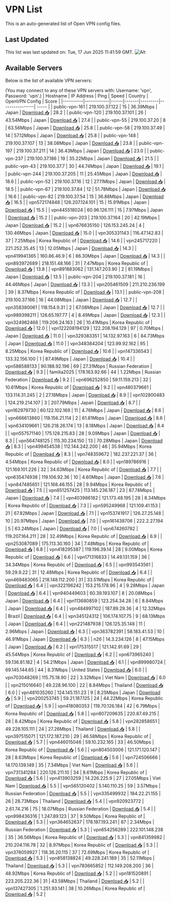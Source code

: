 # VPN List

This is an auto-generated list of Open VPN config files.

## Last Updated

This list was last updated on: Tue, 17 Jun 2025 11:41:59 GMT.
![Alt](https://repobeats.axiom.co/api/embed/186b98318ef1479477931607c1ad7d823f12451f.svg "Repobeats analytics image")

## Available Servers

Below is the list of available VPN servers:

(You may connect to any of these VPN servers with: Username: 'vpn', Password: 'vpn'.)
| Hostname | IP Address | Ping | Speed | Country | OpenVPN Config | Score |
|----------|------------|------|-------|---------|----------------| ----- |
| public-vpn-161 | 219.100.37.122 | 15 | 36.39Mbps | Japan | [Download 📥](./configs/server_0_JP.ovpn) | 28.2 |
| public-vpn-120 | 219.100.37.101 | 26 | 43.54Mbps | Japan | [Download 📥](./configs/server_1_JP.ovpn) | 27.4 |
| public-vpn-55 | 219.100.37.20 | 8 | 63.56Mbps | Japan | [Download 📥](./configs/server_2_JP.ovpn) | 25.8 |
| public-vpn-58 | 219.100.37.49 | 14 | 57.12Mbps | Japan | [Download 📥](./configs/server_3_JP.ovpn) | 25.8 |
| public-vpn-148 | 219.100.37.107 | 13 | 38.08Mbps | Japan | [Download 📥](./configs/server_4_JP.ovpn) | 23.8 |
| public-vpn-197 | 219.100.37.211 | 14 | 36.43Mbps | Japan | [Download 📥](./configs/server_5_JP.ovpn) | 23.0 |
| public-vpn-237 | 219.100.37.186 | 19 | 35.22Mbps | Japan | [Download 📥](./configs/server_6_JP.ovpn) | 21.5 |
| public-vpn-43 | 219.100.37.7 | 30 | 44.74Mbps | Japan | [Download 📥](./configs/server_7_JP.ovpn) | 19.1 |
| public-vpn-244 | 219.100.37.205 | 11 | 25.45Mbps | Japan | [Download 📥](./configs/server_8_JP.ovpn) | 18.6 |
| public-vpn-52 | 219.100.37.16 | 12 | 27.11Mbps | Japan | [Download 📥](./configs/server_9_JP.ovpn) | 18.5 |
| public-vpn-67 | 219.100.37.84 | 12 | 51.78Mbps | Japan | [Download 📥](./configs/server_10_JP.ovpn) | 16.6 |
| public-vpn-82 | 219.100.37.54 | 15 | 36.88Mbps | Japan | [Download 📥](./configs/server_11_JP.ovpn) | 16.5 |
| vpn572174848 | 126.207.124.101 | 15 | 15.91Mbps | Japan | [Download 📥](./configs/server_12_JP.ovpn) | 15.5 |
| vpn445518024 | 60.96.126.111 | 15 | 7.97Mbps | Japan | [Download 📥](./configs/server_13_JP.ovpn) | 15.2 |
| public-vpn-203 | 219.100.37.164 | 20 | 42.19Mbps | Japan | [Download 📥](./configs/server_14_JP.ovpn) | 15.2 |
| vpn676635150 | 126.153.245.24 | 4 | 130.46Mbps | Japan | [Download 📥](./configs/server_15_JP.ovpn) | 15.0 |
| vpn305331143 | 116.47.142.83 | 37 | 7.25Mbps | Korea Republic of | [Download 📥](./configs/server_16_KR.ovpn) | 14.6 |
| vpn245717220 | 221.252.35.45 | 13 | 12.05Mbps | Japan | [Download 📥](./configs/server_17_JP.ovpn) | 14.3 |
| vpn419941365 | 160.86.46.9 | 6 | 86.30Mbps | Japan | [Download 📥](./configs/server_18_JP.ovpn) | 14.3 |
| vpn893972689 | 218.151.48.166 | 31 | 7.47Mbps | Korea Republic of | [Download 📥](./configs/server_19_KR.ovpn) | 13.8 |
| vpn891883062 | 131.147.203.90 | 2 | 81.19Mbps | Japan | [Download 📥](./configs/server_20_JP.ovpn) | 13.5 |
| public-vpn-204 | 219.100.37.181 | 16 | 44.46Mbps | Japan | [Download 📥](./configs/server_21_JP.ovpn) | 13.3 |
| vpn205461509 | 211.210.236.199 | 39 | 8.37Mbps | Korea Republic of | [Download 📥](./configs/server_22_KR.ovpn) | 13.1 |
| public-vpn-208 | 219.100.37.166 | 16 | 44.08Mbps | Japan | [Download 📥](./configs/server_23_JP.ovpn) | 12.7 |
| vpn358380061 | 118.154.9.31 | 2 | 67.08Mbps | Japan | [Download 📥](./configs/server_24_JP.ovpn) | 12.7 |
| vpn989398211 | 126.65.197.77 | 4 | 8.49Mbps | Japan | [Download 📥](./configs/server_25_JP.ovpn) | 12.3 |
| vpn324962468 | 119.206.24.163 | 26 | 10.41Mbps | Korea Republic of | [Download 📥](./configs/server_26_KR.ovpn) | 12.0 |
| vpn122208194129 | 122.208.194.129 | 97 | 0.70Mbps | Japan | [Download 📥](./configs/server_27_JP.ovpn) | 11.0 |
| vpn329383351 | 14.132.97.163 | 6 | 84.73Mbps | Japan | [Download 📥](./configs/server_28_JP.ovpn) | 11.0 |
| vpn348384204 | 123.99.92.162 | 95 | 8.25Mbps | Korea Republic of | [Download 📥](./configs/server_29_KR.ovpn) | 10.6 |
| vpn147336543 | 133.32.156.100 | 1 | 87.49Mbps | Japan | [Download 📥](./configs/server_30_JP.ovpn) | 10.4 |
| vpn588588133 | 90.188.92.196 | 69 | 27.31Mbps | Russian Federation | [Download 📥](./configs/server_31_RU.ovpn) | 9.3 |
| familia2025 | 178.163.92.66 | 44 | 1.22Mbps | Russian Federation | [Download 📥](./configs/server_32_RU.ovpn) | 9.2 |
| vpn696252850 | 59.11.159.213 | 32 | 10.61Mbps | Korea Republic of | [Download 📥](./configs/server_33_KR.ovpn) | 9.2 |
| vpn480379661 | 133.114.31.245 | 2 | 27.18Mbps | Japan | [Download 📥](./configs/server_34_JP.ovpn) | 8.9 |
| vpn102800483 | 124.219.214.107 | 3 | 207.79Mbps | Japan | [Download 📥](./configs/server_35_JP.ovpn) | 8.7 |
| vpn162979730 | 60.122.102.169 | 11 | 4.76Mbps | Japan | [Download 📥](./configs/server_36_JP.ovpn) | 8.6 |
| vpn666613860 | 118.156.21.114 | 2 | 61.81Mbps | Japan | [Download 📥](./configs/server_37_JP.ovpn) | 8.6 |
| vpn634109661 | 126.218.26.174 | 13 | 8.18Mbps | Japan | [Download 📥](./configs/server_38_JP.ovpn) | 8.4 |
| vpn557571140 | 175.128.215.83 | 28 | 9.09Mbps | Japan | [Download 📥](./configs/server_39_JP.ovpn) | 8.3 |
| vpn564748125 | 115.30.234.150 | 13 | 70.28Mbps | Japan | [Download 📥](./configs/server_40_JP.ovpn) | 8.3 |
| vpn499454538 | 112.144.242.200 | 46 | 35.94Mbps | Korea Republic of | [Download 📥](./configs/server_41_KR.ovpn) | 8.3 |
| vpn748359672 | 182.237.221.37 | 36 | 4.54Mbps | Korea Republic of | [Download 📥](./configs/server_42_KR.ovpn) | 8.0 |
| vpn189786916 | 121.169.101.226 | 32 | 34.63Mbps | Korea Republic of | [Download 📥](./configs/server_43_KR.ovpn) | 7.7 |
| vpn635474938 | 119.106.92.36 | 10 | 4.60Mbps | Japan | [Download 📥](./configs/server_44_JP.ovpn) | 7.6 |
| vpn847485651 | 121.168.46.155 | 28 | 9.94Mbps | Korea Republic of | [Download 📥](./configs/server_45_KR.ovpn) | 7.5 |
| vpn851257425 | 113.145.236.187 | 23 | 87.74Mbps | Japan | [Download 📥](./configs/server_46_JP.ovpn) | 7.4 |
| vpn403986182 | 121.173.48.195 | 28 | 8.34Mbps | Korea Republic of | [Download 📥](./configs/server_47_KR.ovpn) | 7.3 |
| vpn595249968 | 121.109.41.153 | 21 | 67.82Mbps | Japan | [Download 📥](./configs/server_48_JP.ovpn) | 7.1 |
| vpn153741917 | 126.27.25.148 | 10 | 20.97Mbps | Japan | [Download 📥](./configs/server_49_JP.ovpn) | 7.0 |
| vpn161438706 | 222.2.27.194 | 5 | 63.24Mbps | Japan | [Download 📥](./configs/server_50_JP.ovpn) | 7.0 |
| vpn674260782 | 119.207.164.211 | 28 | 32.49Mbps | Korea Republic of | [Download 📥](./configs/server_51_KR.ovpn) | 6.9 |
| vpn253087089 | 175.113.30.160 | 34 | 7.48Mbps | Korea Republic of | [Download 📥](./configs/server_52_KR.ovpn) | 6.8 |
| vpn418295387 | 119.196.39.14 | 28 | 9.00Mbps | Korea Republic of | [Download 📥](./configs/server_53_KR.ovpn) | 6.6 |
| vpn171316833 | 14.49.131.159 | 36 | 34.34Mbps | Korea Republic of | [Download 📥](./configs/server_54_KR.ovpn) | 6.5 |
| vpn993543561 | 59.29.9.22 | 31 | 12.48Mbps | Korea Republic of | [Download 📥](./configs/server_55_KR.ovpn) | 6.4 |
| vpn469483065 | 218.148.112.200 | 31 | 33.51Mbps | Korea Republic of | [Download 📥](./configs/server_56_KR.ovpn) | 6.4 |
| vpn322196242 | 153.215.178.96 | 4 | 9.28Mbps | Japan | [Download 📥](./configs/server_57_JP.ovpn) | 6.4 |
| vpn940449603 | 60.39.193.107 | 8 | 20.08Mbps | Japan | [Download 📥](./configs/server_58_JP.ovpn) | 6.4 |
| vpn113680859 | 123.254.34.28 | 6 | 8.84Mbps | Japan | [Download 📥](./configs/server_59_JP.ovpn) | 6.4 |
| vpn484997102 | 187.89.29.36 | 4 | 12.32Mbps | Brazil | [Download 📥](./configs/server_60_BR.ovpn) | 6.4 |
| vpn345124312 | 106.174.107.75 | 9 | 68.13Mbps | Japan | [Download 📥](./configs/server_61_JP.ovpn) | 6.4 |
| vpn221487938 | 126.125.35.148 | 11 | 2.96Mbps | Japan | [Download 📥](./configs/server_62_JP.ovpn) | 6.3 |
| vpn363782391 | 58.183.41.53 | 10 | 46.91Mbps | Japan | [Download 📥](./configs/server_63_JP.ovpn) | 6.3 |
| n26 | 14.3.234.126 | 8 | 47.15Mbps | Japan | [Download 📥](./configs/server_64_JP.ovpn) | 6.2 |
| vpn175315517 | 121.142.91.69 | 29 | 45.54Mbps | Korea Republic of | [Download 📥](./configs/server_65_KR.ovpn) | 6.2 |
| vpn673965240 | 59.136.81.182 | 4 | 54.21Mbps | Japan | [Download 📥](./configs/server_66_JP.ovpn) | 6.1 |
| vpn899980724 | 69.145.144.65 | 44 | 8.31Mbps | United States | [Download 📥](./configs/server_67_US.ovpn) | 6.0 |
| vpn703048269 | 115.75.18.90 | 22 | 3.32Mbps | Viet Nam | [Download 📥](./configs/server_68_VN.ovpn) | 6.0 |
| vpn215016640 | 49.228.96.100 | 22 | 8.84Mbps | Thailand | [Download 📥](./configs/server_69_TH.ovpn) | 6.0 |
| vpn481035260 | 124.145.151.23 | 9 | 8.25Mbps | Japan | [Download 📥](./configs/server_70_JP.ovpn) | 5.9 |
| vpn200253745 | 59.21.187.125 | 24 | 44.22Mbps | Korea Republic of | [Download 📥](./configs/server_71_KR.ovpn) | 5.9 |
| vpn418080353 | 119.70.126.184 | 42 | 6.79Mbps | Korea Republic of | [Download 📥](./configs/server_72_KR.ovpn) | 5.8 |
| vpn807209635 | 220.87.49.215 | 28 | 8.42Mbps | Korea Republic of | [Download 📥](./configs/server_73_KR.ovpn) | 5.8 |
| vpn282858651 | 49.228.105.111 | 24 | 27.26Mbps | Thailand | [Download 📥](./configs/server_74_TH.ovpn) | 5.8 |
| vpn397515071 | 121.172.187.210 | 29 | 46.58Mbps | Korea Republic of | [Download 📥](./configs/server_75_KR.ovpn) | 5.7 |
| vpn446015046 | 59.10.232.165 | 33 | 46.50Mbps | Korea Republic of | [Download 📥](./configs/server_76_KR.ovpn) | 5.6 |
| vpn804503006 | 121.171.120.147 | 28 | 8.63Mbps | Korea Republic of | [Download 📥](./configs/server_77_KR.ovpn) | 5.6 |
| vpn724506666 | 14.170.139.149 | 35 | 7.34Mbps | Viet Nam | [Download 📥](./configs/server_78_VN.ovpn) | 5.6 |
| vpn731341284 | 220.126.211.10 | 34 | 8.61Mbps | Korea Republic of | [Download 📥](./configs/server_79_KR.ovpn) | 5.6 |
| vpn413903259 | 14.226.225.9 | 27 | 27.05Mbps | Viet Nam | [Download 📥](./configs/server_80_VN.ovpn) | 5.5 |
| vpn565120402 | 5.140.110.25 | 59 | 3.57Mbps | Russian Federation | [Download 📥](./configs/server_81_RU.ovpn) | 5.5 |
| vpn335499932 | 184.22.21.155 | 26 | 28.73Mbps | Thailand | [Download 📥](./configs/server_82_TH.ovpn) | 5.4 |
| vpn920923772 | 2.61.74.216 | 75 | 18.07Mbps | Russian Federation | [Download 📥](./configs/server_83_RU.ovpn) | 5.4 |
| vpn998436316 | 1.247.89.123 | 37 | 9.50Mbps | Korea Republic of | [Download 📥](./configs/server_84_KR.ovpn) | 5.3 |
| vpn364652637 | 178.187.193.241 | 87 | 2.34Mbps | Russian Federation | [Download 📥](./configs/server_85_RU.ovpn) | 5.3 |
| vpn654256289 | 222.101.148.238 | 35 | 36.56Mbps | Korea Republic of | [Download 📥](./configs/server_86_KR.ovpn) | 5.3 |
| vpn841359982 | 210.204.116.78 | 32 | 8.97Mbps | Korea Republic of | [Download 📥](./configs/server_87_KR.ovpn) | 5.3 |
| vpn378059927 | 118.36.20.115 | 37 | 72.69Mbps | Korea Republic of | [Download 📥](./configs/server_88_KR.ovpn) | 5.3 |
| vpn858138824 | 49.228.241.189 | 35 | 52.11Mbps | Thailand | [Download 📥](./configs/server_89_TH.ovpn) | 5.3 |
| vpn783665852 | 112.149.208.200 | 36 | 48.92Mbps | Korea Republic of | [Download 📥](./configs/server_90_KR.ovpn) | 5.2 |
| vpn181520891 | 223.205.222.36 | 31 | 43.58Mbps | Thailand | [Download 📥](./configs/server_91_TH.ovpn) | 5.2 |
| vpn137427305 | 1.251.93.141 | 38 | 10.26Mbps | Korea Republic of | [Download 📥](./configs/server_92_KR.ovpn) | 5.2 |
